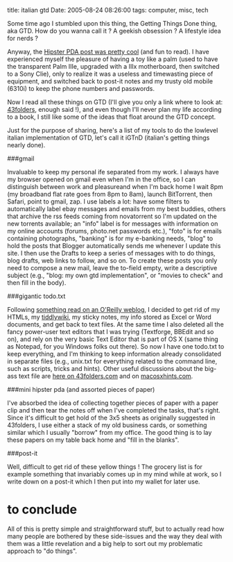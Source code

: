 title: italian gtd
Date: 2005-08-24 08:26:00
tags: computer, misc, tech
 

Some time ago I stumbled upon this thing, the Getting Things Done thing, aka GTD. How do you wanna call it ? A geekish obsession ? A lifestyle idea for nerds ?

Anyway, the [Hipster PDA post was pretty cool](http://merlin.blogs.com/43folders/2004/09/introducing_the.html) (and fun to read). I have experienced myself the pleasure of having a toy like a palm (used to have the transparent Palm IIIe, upgraded with a IIIx motherboard, then switched to a Sony Clie), only to realize it was a useless and timewasting piece of equipment, and switched back to post-it notes and my trusty old mobile (6310i) to keep the phone numbers and passwords.    

Now I read all these things on GTD (I'll give you only a link where to look at: [43folders](http://www.43folders.com/), enough said !), and even though I'll never plan my life according to a book, I still like some of the ideas that float around the GTD concept.

Just for the purpose of sharing, here's a list of my tools to do the lowlevel italian implementation of GTD, let's call it iGTnD (italian's getting things nearly done).
 

###gmail

Invaluable to keep my personal ife separated from my work. I always have my browser opened on gmail even when I'm in the office, so I can distinguish between work and pleasureand when I'm back home I wait 8pm (my broadband flat rate goes from 8pm to 8am), launch BitTorrent, then Safari, point to gmail, zap. I use labels a lot: have some filters to automatically label ebay messages and emails from my best buddies, others that archive the rss feeds coming from novatorrent so I'm updated on the new torrents available; an "info" label is for messages with information on my online accounts (forums, photo.net passwords etc.), "foto" is for emails containing photographs, "banking" is for my e-banking needs, "blog" to hold the posts that Blogger automatically sends me whenever I update this site. I then use the Drafts to keep a series of messages with to do things, blog drafts, web links to follow, and so on. To create these posts you only need to compose a new mail, leave the to-field empty, write a descriptive subject (e.g., "blog: my own gtd implementation", or "movies to check" and then fill in the body).
  
###gigantic todo.txt

Following [something read on an O'Reilly weblog](http://www.oreillynet.com/pub/wlg/7567), I decided to get rid of my HTMLs, my [tiddlywiki](http://www.tiddlywiki.com/), my sticky notes, my info stored as Excel or Word documents, and get back to text files. At the same time I also deleted all the fancy power-user text editors that I was trying (Textforge, BBEdit and so on), and rely on the very basic Text Editor that is part of OS X (same thing as Notepad, for you Windows folks out there). So now I have one todo.txt to keep everything, and I'm thinking to keep information already consolidated in separate files (e.g., unix.txt for everything related to the command line, such as scripts, tricks and hints). Other useful discussions about the big-ass text file are [here on 43folders.com](http://www.43folders.com/2005/08/life_inside_one.html) and on [macosxhints.com](http://www.macosxhints.com/article.php?story=20040922131625587&query=remind+cal).
  
###mini hipster pda (and assorted pieces of paper)

I've absorbed the idea of collecting together pieces of paper with a paper clip and then tear the notes off when I've completed the tasks, that's right. Since it's difficult to get hold of the 3x5 sheets as originally suggested in 43folders, I use either a stack of my old business cards, or something similar which I usually "borrow" from my office. The good thing is to lay these papers on my table back home and "fill in the blanks".
  
###post-it

Well, difficult to get rid of these yellow things ! The grocery list is for example something that invariably comes up in my mind while at work, so I write down on a post-it which I then put into my wallet for later use.
  

# to conclude

All of this is pretty simple and straightforward stuff, but to actually read how many people are bothered by these side-issues and the way they deal with them was a little revelation and a big help to sort out my problematic approach to "do things". 
